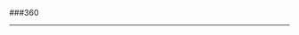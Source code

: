 ###360

<script src="//360.vizor.io/scripts/embed.js" data-vizorurl="https://360.vizor.io/embed/v/j3bl" ></script>

***
